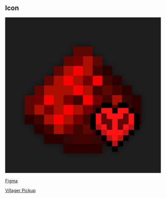 ## Icon

<img src=".github/icon.png" alt='SurviRed'/>

[Figma](https://www.figma.com/design/B4xgnDzzLQ11tZtaSKujFo/SurviRed?m=auto&t=UQ0XIsjsgI5N8PWV-1)

[Villager Pickup](https://github.com/Living-Lemming/Villager-Pickup-Mod)
